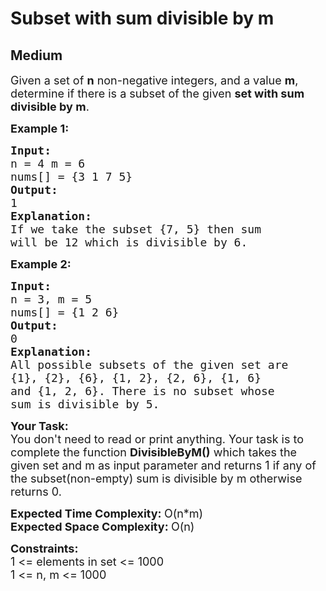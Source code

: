 # Subset with sum divisible by m
## Medium
<div class="problems_problem_content__Xm_eO"><p><span style="font-size:18px">Given a set of <strong>n</strong> non-negative&nbsp;integers, and a value <strong>m</strong>, determine if there is a subset of the given <strong>set with sum divisible by m</strong>.</span></p>

<p><span style="font-size:18px"><strong>Example 1:</strong></span></p>

<pre><span style="font-size:18px"><strong>Input: 
</strong>n = 4 m = 6 
nums[] = {3 1 7 5}
<strong>Output:
</strong>1
<strong>Explanation:
</strong>If we take the subset {7, 5} then sum
will be 12 which is divisible by 6.</span>
</pre>

<p><span style="font-size:18px"><strong>Example 2:</strong></span></p>

<pre><span style="font-size:18px"><strong>Input:
</strong>n = 3, m = 5
nums[] = {1 2 6}
<strong>Output:
</strong>0
<strong>Explanation: </strong>
All possible subsets of the given set are 
{1}, {2}, {6}, {1, 2}, {2, 6}, {1, 6}
and {1, 2, 6}. There is no subset whose
sum is divisible by 5.</span>
</pre>

<p><span style="font-size:18px"><strong>Your Task:</strong><br>
You don't need to read or print anything. Your task is to complete the function&nbsp;<strong>DivisibleByM()</strong>&nbsp;which takes the given set and m as input parameter and returns 1 if any of the subset(non-empty) sum is divisible by m otherwise returns 0.</span></p>

<p><span style="font-size:18px"><strong>Expected Time Complexity:&nbsp;</strong>O(n*m)<br>
<strong>Expected Space Complexity:&nbsp;</strong>O(n)</span></p>

<p><span style="font-size:18px"><strong>Constraints:</strong><br>
1 &lt;= elements in set &lt;= 1000<br>
1 &lt;= n, m &lt;= 1000</span></p>
</div>